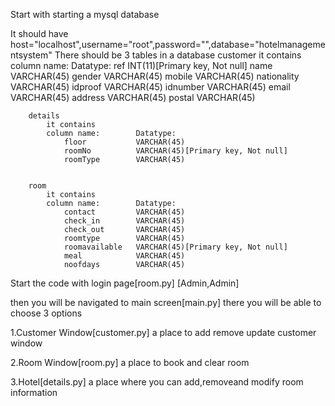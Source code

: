 Start with starting a mysql database
        
        
It should have host="localhost",username="root",password="",database="hotelmanagementsystem"
    There should be 3 tables in a database 
        customer
            it contains 
            column name:        Datatype:
                ref             INT(11)[Primary key, Not null]
                name            VARCHAR(45)
                gender          VARCHAR(45)
                mobile          VARCHAR(45)
                nationality     VARCHAR(45)
                idproof         VARCHAR(45)
                idnumber        VARCHAR(45)
                email           VARCHAR(45)
                address         VARCHAR(45)
                postal          VARCHAR(45)

        details
            it contains
            column name:        Datatype:
                floor           VARCHAR(45)
                roomNo          VARCHAR(45)[Primary key, Not null]
                roomType        VARCHAR(45)

                
        room
            it contains
            column name:        Datatype:
                contact         VARCHAR(45)
                check_in        VARCHAR(45)
                check_out       VARCHAR(45)
                roomtype        VARCHAR(45)
                roomavailable   VARCHAR(45)[Primary key, Not null]
                meal            VARCHAR(45)
                noofdays        VARCHAR(45)


Start the code with login page[room.py]
[Admin,Admin]

then you will be navigated to main screen[main.py]
there you will be able to choose 3 options 

1.Customer Window[customer.py]
    a place to add remove update customer window


2.Room Window[room.py]
    a place to book and clear room


3.Hotel[details.py]
    a place where you can add,removeand modify room information